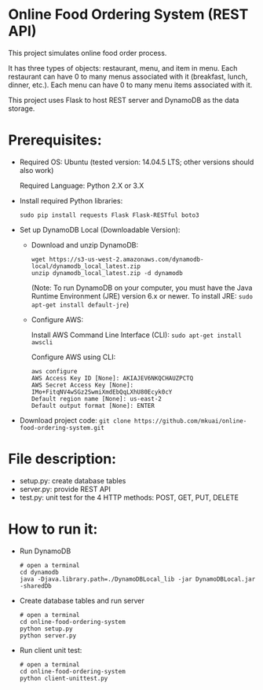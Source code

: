 Online Food Ordering System (REST API)
====

This project simulates online food order process.

It has three types of objects: restaurant, menu, and item in menu. 
Each restaurant can have 0 to many menus associated with it (breakfast, lunch, dinner, etc.).
Each menu can have 0 to many menu items associated with it.

This project uses Flask to host REST server and DynamoDB as the data storage.

# Prerequisites:

- Required OS: Ubuntu (tested version: 14.04.5 LTS; other versions should also work)

    Required Language: Python 2.X or 3.X

- Install required Python libraries:

    `sudo pip install requests Flask Flask-RESTful boto3`

- Set up DynamoDB Local (Downloadable Version):

    - Download and unzip DynamoDB: 
        ```
        wget https://s3-us-west-2.amazonaws.com/dynamodb-local/dynamodb_local_latest.zip 
        unzip dynamodb_local_latest.zip -d dynamodb
        ```
        (Note: To run DynamoDB on your computer, you must have the Java Runtime Environment (JRE) version 6.x or newer. 
        To install JRE:  `sudo apt-get install default-jre`)
    - Configure AWS:
    
        Install AWS Command Line Interface (CLI): `sudo apt-get install awscli`
        
        Configure AWS using CLI:
        ```
        aws configure
        AWS Access Key ID [None]: AKIAJEV6NKQCHAUZPCTQ
        AWS Secret Access Key [None]: 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
        Default region name [None]: us-east-2
        Default output format [None]: ENTER
        ```

- Download project code: `git clone https://github.com/mkuai/online-food-ordering-system.git`

# File description:
- setup.py: create database tables
- server.py: provide REST API
- test.py: unit test for the 4 HTTP methods: POST, GET, PUT, DELETE

# How to run it:
 - Run DynamoDB
     ```
     # open a terminal
     cd dynamodb
     java -Djava.library.path=./DynamoDBLocal_lib -jar DynamoDBLocal.jar -sharedDb
     ```
- Create database tables and run server
    ```
    # open a terminal
    cd online-food-ordering-system
    python setup.py
    python server.py
    ```
- Run client unit test:
    ```
    # open a terminal
    cd online-food-ordering-system
    python client-unittest.py
    ```